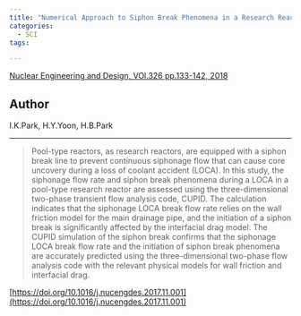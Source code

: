 ```yaml
---
title: "Numerical Approach to Siphon Break Phenomena in a Research Reactor Pool Using the CUPID Code"
categories:
  - SCI
tags:

---
```


[Nuclear Engineering and Design, VOl.326 pp.133-142, 2018](https://doi.org/10.1016/j.nucengdes.2017.11.001)


## Author

I.K.Park, H.Y.Yoon, H.B.Park

----

>Pool-type reactors, as research reactors, are equipped with a siphon break line to prevent continuous siphonage flow that can cause core uncovery during a loss of coolant accident (LOCA). In this study, the siphonage flow rate and siphon break phenomena during a LOCA in a pool-type research reactor are assessed using the three-dimensional two-phase transient flow analysis code, CUPID. The calculation indicates that the siphonage LOCA break flow rate relies on the wall friction model for the main drainage pipe, and the initiation of a siphon break is significantly affected by the interfacial drag model. The CUPID simulation of the siphon break confirms that the siphonage LOCA break flow rate and the initiation of siphon break phenomena are accurately predicted using the three-dimensional two-phase flow analysis code with the relevant physical models for wall friction and interfacial drag.

[https://doi.org/10.1016/j.nucengdes.2017.11.001](https://doi.org/10.1016/j.nucengdes.2017.11.001)